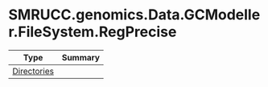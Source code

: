 ﻿
# SMRUCC.genomics.Data.GCModeller.FileSystem.RegPrecise

|Type|Summary|
|----|-------|
|[Directories](./Directories.md)||


